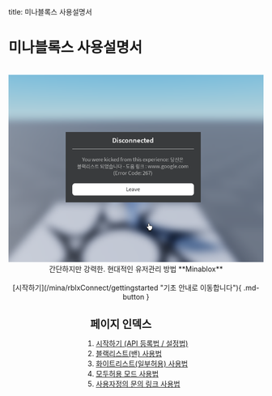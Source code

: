 title: 미나블록스 사용설명서

# 미나블록스 사용설명서
<br>
<div align=center markdown>
<picture>
    <source srcset="rblxConnect/2022-07-31-09-04-39.png" type="image/png">
    <img src="2022-07-31-09-04-39.png">
</picture>
</div>

<div align=center markdown>간단하지만 강력한. 현대적인 유저관리 방법 **Minablox**</div>
<br>
<div align=center markdown>
[시작하기](/mina/rblxConnect/gettingstarted "기초 안내로 이동합니다"){ .md-button }
</div>
<br>

<div style="display:flex; justify-content: center; width: 100%;" markdown>
<div align=left markdown>
<h2 style="width: fit-content; margin: 0.6em;">페이지 인덱스</h2>

1. [시작하기 (API 등록법 / 설정법)](/mina/rblxConnect/gettingstarted) <br>
2. [블랙리스트(밴) 사용법](/mina/rblxConnect/blacklist) <br>
3. [화이트리스트(일부허용) 사용법](/mina/rblxConnect/whitelist) <br>
4. [모두허용 모드 사용법](/mina/rblxConnect/freepass) <br>
5. [사용자정의 문의 링크 사용법](/mina/rblxConnect/link) <br>
</div>
</div>
